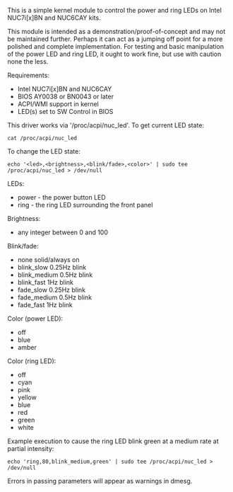 This is a simple kernel module to control the power and ring LEDs on Intel NUC7i[x]BN and NUC6CAY kits.

This module is intended as a demonstration/proof-of-concept and may not be maintained further.  Perhaps
it can act as a jumping off point for a more polished and complete implementation.  For testing and basic
manipulation of the power LED and ring LED, it ought to work fine, but use with caution none the less.

Requirements:

* Intel NUC7i[x]BN and NUC6CAY
* BIOS AY0038 or BN0043 or later
* ACPI/WMI support in kernel
* LED(s) set to SW Control in BIOS
    
This driver works via '/proc/acpi/nuc_led'.  To get current LED state:

    cat /proc/acpi/nuc_led
    
To change the LED state:

    echo '<led>,<brightness>,<blink/fade>,<color>' | sudo tee /proc/acpi/nuc_led > /dev/null
    
LEDs:

* power - the power button LED
* ring  - the ring LED surrounding the front panel
    
Brightness:

* any integer between 0 and 100

Blink/fade:

* none          solid/always on
* blink_slow    0.25Hz blink
* blink_medium  0.5Hz blink
* blink_fast    1Hz blink
* fade_slow     0.25Hz blink
* fade_medium   0.5Hz blink
* fade_fast     1Hz blink
    
Color (power LED):

* off
* blue
* amber
    
Color (ring LED):

* off
* cyan
* pink
* yellow
* blue
* red
* green
* white
    
Example execution to cause the ring LED blink green at a medium rate at partial intensity:

    echo 'ring,80,blink_medium,green' | sudo tee /proc/acpi/nuc_led > /dev/null
    
Errors in passing parameters will appear as warnings in dmesg.

